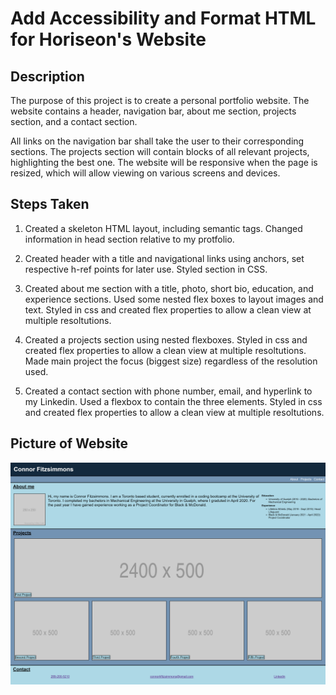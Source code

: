 # Add Accessibility and Format HTML for Horiseon's Website

## Description

The purpose of this project is to create a personal portfolio website.  The website contains a header, navigation bar, about me section, projects section, and a contact section.  

All links on the navigation bar shall take the user to their corresponding sections.  The projects section will contain blocks of all relevant projects, highlighting the best one.  The website will be responsive when the page is resized, which will allow viewing on various screens and devices.  

## Steps Taken

1.  Created a skeleton HTML layout, including semantic tags.  Changed information in head section relative to my protfolio.

2.  Created header with a title and navigational links using anchors, set respective h-ref points for later use.  Styled section in CSS.

3.  Created about me section with a title, photo, short bio, education, and experience sections.  Used some nested flex boxes to layout images and text.  Styled in css and created flex properties to allow a clean view at multiple resoltutions.

4.  Created a projects section using nested flexboxes.  Styled in css and created flex properties to allow a clean view at multiple resoltutions.  Made main project the focus (biggest size) regardless of the resolution used.

5.  Created a contact section with phone number, email, and hyperlink to my Linkedin.  Used a flexbox to contain the three elements.  Styled in css and created flex properties to allow a clean view at multiple resoltutions.

## Picture of Website

![Picture of Horiseon Webpage](./Assets/Images/Portfolio-Website-Screenshot.png)